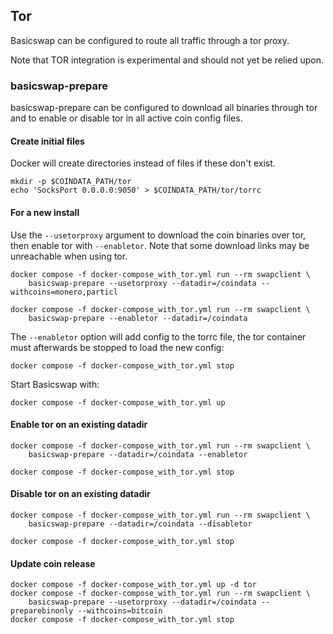## Tor

Basicswap can be configured to route all traffic through a tor proxy.

Note that TOR integration is experimental and should not yet be relied upon.



### basicswap-prepare

basicswap-prepare can be configured to download all binaries through tor and to enable or disable tor in all active coin config files.


#### Create initial files

Docker will create directories instead of files if these don't exist.

    mkdir -p $COINDATA_PATH/tor
    echo 'SocksPort 0.0.0.0:9050' > $COINDATA_PATH/tor/torrc


#### For a new install

Use the `--usetorproxy` argument to download the coin binaries over tor, then enable tor with `--enabletor`.
Note that some download links may be unreachable when using tor.

    docker compose -f docker-compose_with_tor.yml run --rm swapclient \
        basicswap-prepare --usetorproxy --datadir=/coindata --withcoins=monero,particl

    docker compose -f docker-compose_with_tor.yml run --rm swapclient \
        basicswap-prepare --enabletor --datadir=/coindata


The `--enabletor` option will add config to the torrc file, the tor container must afterwards be stopped to load the new config:

    docker compose -f docker-compose_with_tor.yml stop


Start Basicswap with:

    docker compose -f docker-compose_with_tor.yml up


#### Enable tor on an existing datadir

    docker compose -f docker-compose_with_tor.yml run --rm swapclient \
        basicswap-prepare --datadir=/coindata --enabletor

    docker compose -f docker-compose_with_tor.yml stop

#### Disable tor on an existing datadir

    docker compose -f docker-compose_with_tor.yml run --rm swapclient \
        basicswap-prepare --datadir=/coindata --disabletor

    docker compose -f docker-compose_with_tor.yml stop


#### Update coin release

    docker compose -f docker-compose_with_tor.yml up -d tor
    docker compose -f docker-compose_with_tor.yml run --rm swapclient \
        basicswap-prepare --usetorproxy --datadir=/coindata --preparebinonly --withcoins=bitcoin
    docker compose -f docker-compose_with_tor.yml stop
